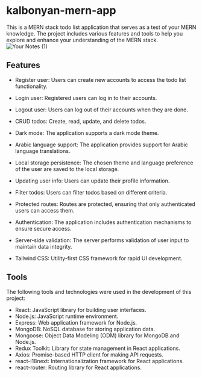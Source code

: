 # kalbonyan-mern-app
This is a MERN stack todo list application that serves as a test of your MERN knowledge. The project includes various features and tools to help you explore and enhance your understanding of the MERN stack.
![Your Notes (1)](https://github.com/HazemHussein14/kalbonyan-mern-app/assets/113997542/722b67a3-28c6-49e9-91c0-e5620f8105e6)
## Features

- Register user: Users can create new accounts to access the todo list functionality.
- Login user: Registered users can log in to their accounts.
- Logout user: Users can log out of their accounts when they are done.

- CRUD todos: Create, read, update, and delete todos.
- Dark mode: The application supports a dark mode theme.
- Arabic language support: The application provides support for Arabic language translations.
- Local storage persistence: The chosen theme and language preference of the user are saved to the local storage.
- Updating user info: Users can update their profile information.
- Filter todos: Users can filter todos based on different criteria.
- Protected routes: Routes are protected, ensuring that only authenticated users can access them.
- Authentication: The application includes authentication mechanisms to ensure secure access.
- Server-side validation: The server performs validation of user input to maintain data integrity.
- Tailwind CSS: Utility-first CSS framework for rapid UI development.

## Tools

The following tools and technologies were used in the development of this project:

- React: JavaScript library for building user interfaces.
- Node.js: JavaScript runtime environment.
- Express: Web application framework for Node.js.
- MongoDB: NoSQL database for storing application data.
- Mongoose: Object Data Modeling (ODM) library for MongoDB and Node.js.
- Redux Toolkit: Library for state management in React applications.
- Axios: Promise-based HTTP client for making API requests.
- react-i18next: Internationalization framework for React applications.
- react-router: Routing library for React applications.

